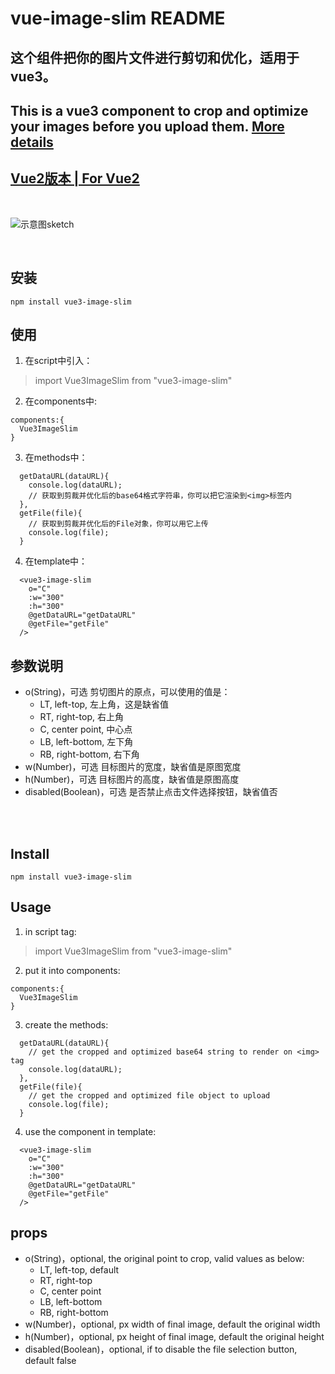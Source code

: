 <!--
 * @Author: Aardpro
 * @Date: 2021-03-20 10:04:27
 * @LastEditors: Aardpro
 * @LastEditTime: 2021-03-20 16:21:55
 * @Description: A vue3 component to crop and optimize your images before you upload them
-->
# vue-image-slim README
## 这个组件把你的图片文件进行剪切和优化，适用于vue3。
## This is a vue3 component to crop and optimize your images before you upload them. [More details](#en)
## [Vue2版本 | For Vue2](https://github.com/aardpro/vue-image-slim)  
<br>

![示意图sketch](http://qiniu-avs.sfsl.xyz/vue-image-slim.png "SKETCH")

<br>

## <span id='cn'>安装</span>
```
npm install vue3-image-slim
```
## 使用
  1.  在script中引入：
  > import Vue3ImageSlim from "vue3-image-slim"
  2. 在components中:
  ```
  components:{
    Vue3ImageSlim
  }
  ```
  3. 在methods中：
   
```
  getDataURL(dataURL){
    console.log(dataURL);
    // 获取到剪裁并优化后的base64格式字符串，你可以把它渲染到<img>标签内
  },
  getFile(file){
    // 获取到剪裁并优化后的File对象，你可以用它上传
    console.log(file);
  }
```
  4. 在template中：
  ```
    <vue3-image-slim
      o="C"
      :w="300"
      :h="300"
      @getDataURL="getDataURL"
      @getFile="getFile"
    />
```
## 参数说明
  + o(String)，可选 剪切图片的原点，可以使用的值是：
    - LT, left-top, 左上角，这是缺省值
    - RT, right-top, 右上角
    - C, center point, 中心点
    - LB, left-bottom, 左下角
    - RB, right-bottom, 右下角
  + w(Number)，可选 目标图片的宽度，缺省值是原图宽度
  + h(Number)，可选 目标图片的高度，缺省值是原图高度
  + disabled(Boolean)，可选 是否禁止点击文件选择按钮，缺省值否


<br>
<br>

## <span id="en">Install</span>
```
npm install vue3-image-slim
```

## Usage
  1. in script tag:
  > import Vue3ImageSlim from "vue3-image-slim"
  2. put it into components:
  ```
  components:{
    Vue3ImageSlim
  }
  ```
  3. create the methods:
   
```
  getDataURL(dataURL){
    // get the cropped and optimized base64 string to render on <img> tag
    console.log(dataURL);
  },
  getFile(file){
    // get the cropped and optimized file object to upload
    console.log(file);
  }
```
4. use the component in template:
  ```
    <vue3-image-slim
      o="C"
      :w="300"
      :h="300"
      @getDataURL="getDataURL"
      @getFile="getFile"
    />
```
## props
  + o(String)，optional, the original point to crop, valid values as below:
    - LT, left-top, default
    - RT, right-top
    - C, center point
    - LB, left-bottom
    - RB, right-bottom
  + w(Number)，optional, px width of final image, default the original width
  + h(Number)，optional, px height of final image, default the original height
  + disabled(Boolean)，optional, if to disable the file selection button, default false
